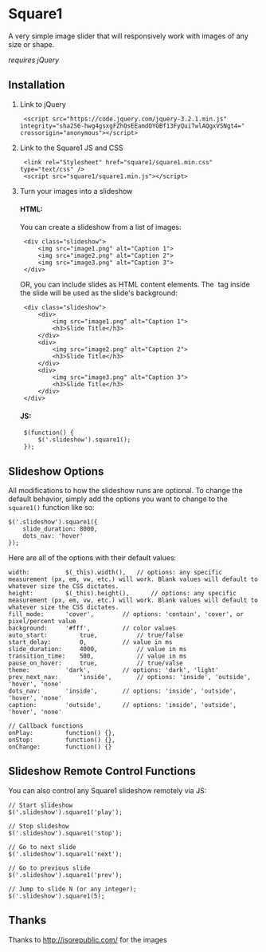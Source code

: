 # Square1
A very simple image slider that will responsively work with images of any size or shape.



*requires jQuery*


## Installation

1. Link to jQuery

		<script src="https://code.jquery.com/jquery-3.2.1.min.js" integrity="sha256-hwg4gsxgFZhOsEEamdOYGBf13FyQuiTwlAQgxVSNgt4=" crossorigin="anonymous"></script>

2. Link to the Square1 JS and CSS

		<link rel="Stylesheet" href="square1/square1.min.css" type="text/css" />
		<script src="square1/square1.min.js"></script>

3. Turn your images into a slideshow

	#### HTML:

	You can create a slideshow from a list of images:

		<div class="slideshow">
			<img src="image1.png" alt="Caption 1">
			<img src="image2.png" alt="Caption 2">
			<img src="image3.png" alt="Caption 3">
		</div>


	OR, you can include slides as HTML content elements. The <img> tag inside the slide will be used as the slide's background:

		<div class="slideshow">
			<div>
				<img src="image1.png" alt="Caption 1">
				<h3>Slide Title</h3>
			</div>
			<div>
				<img src="image2.png" alt="Caption 2">
				<h3>Slide Title</h3>
			</div>
			<div>
				<img src="image3.png" alt="Caption 3">
				<h3>Slide Title</h3>
			</div>
		</div>


	#### JS:

		$(function() {
			$('.slideshow').square1();
		});




## Slideshow Options

All modifications to how the slideshow runs are optional. To change the default behavior, simply add the options you want to change to the `square1()` function like so:

	$('.slideshow').square1({
		slide_duration: 8000,
		dots_nav: 'hover'
	});


Here are all of the options with their default values:


	width: 			$(_this).width(), 	// options: any specific measurement (px, em, vw, etc.) will work. Blank values will default to whatever size the CSS dictates.
	height: 		$(_this).height(),  	// options: any specific measurement (px, em, vw, etc.) will work. Blank values will default to whatever size the CSS dictates.
	fill_mode: 		'cover', 		// options: 'contain', 'cover', or pixel/percent value
	background:		'#fff',			// color values
	auto_start: 		true,			// true/false
	start_delay: 		0, 			// value in ms
	slide_duration: 	4000, 			// value in ms
	transition_time: 	500, 			// value in ms
	pause_on_hover: 	true,			// true/valse
	theme:			'dark',			// options: 'dark', 'light'
	prev_next_nav: 		'inside', 		// options: 'inside', 'outside', 'hover', 'none'
	dots_nav: 		'inside', 		// options: 'inside', 'outside', 'hover', 'none'
	caption: 		'outside', 		// options: 'inside', 'outside', 'hover', 'none'
	
	// Callback functions
	onPlay: 		function() {},
	onStop: 		function() {},
	onChange: 		function() {}


## Slideshow Remote Control Functions

You can also control any Square1 slideshow remotely via JS:

	// Start slideshow
	$('.slideshow').square1('play');

	// Stop slideshow
	$('.slideshow').square1('stop');

	// Go to next slide
	$('.slideshow').square1('next');

	// Go to previous slide
	$('.slideshow').square1('prev');

	// Jump to slide N (or any integer);
	$('.slideshow').square1(5);






## Thanks

Thanks to http://isorepublic.com/ for the images
